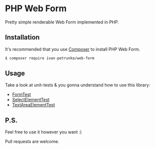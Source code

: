 # PHP Web Form
Pretty simple renderable Web Form implemented in PHP.

## Installation
It's recommended that you use [Composer](https://getcomposer.org/) to install PHP Web Form.

```bash
$ composer require ivan-petrunko/web-form
```

## Usage
Take a look at unit-tests & you gonna understand how to use this library:
* [FormTest](tests/Petrunko/Web/Form/FormTest.php)
* [SelectElementTest](tests/Petrunko/Web/Form/Element/SelectElementTest.php)
* [TextAreaElementTest](tests/Petrunko/Web/Form/Element/TextAreaElementTest.php)


## P.S.
Feel free to use it however you want :)

Pull requests are welcome.
